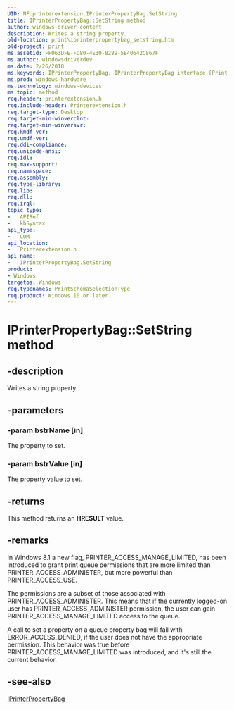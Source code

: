 ```yaml
---
UID: NF:printerextension.IPrinterPropertyBag.SetString
title: IPrinterPropertyBag::SetString method
author: windows-driver-content
description: Writes a string property.
old-location: print\iprinterpropertybag_setstring.htm
old-project: print
ms.assetid: FF063DFE-FD80-4E30-8289-5B40642C867F
ms.author: windowsdriverdev
ms.date: 2/26/2018
ms.keywords: IPrinterPropertyBag, IPrinterPropertyBag interface [Print Devices], SetString method, IPrinterPropertyBag::SetString, SetString method [Print Devices], SetString method [Print Devices], IPrinterPropertyBag interface, SetString,IPrinterPropertyBag.SetString, print.iprinterpropertybag_setstring, printerextension/IPrinterPropertyBag::SetString
ms.prod: windows-hardware
ms.technology: windows-devices
ms.topic: method
req.header: printerextension.h
req.include-header: Printerextension.h
req.target-type: Desktop
req.target-min-winverclnt: 
req.target-min-winversvr: 
req.kmdf-ver: 
req.umdf-ver: 
req.ddi-compliance: 
req.unicode-ansi: 
req.idl: 
req.max-support: 
req.namespace: 
req.assembly: 
req.type-library: 
req.lib: 
req.dll: 
req.irql: 
topic_type:
-	APIRef
-	kbSyntax
api_type:
-	COM
api_location:
-	Printerextension.h
api_name:
-	IPrinterPropertyBag.SetString
product:
- Windows
targetos: Windows
req.typenames: PrintSchemaSelectionType
req.product: Windows 10 or later.
---
```


# IPrinterPropertyBag::SetString method


## -description


Writes a string property.


## -parameters




### -param bstrName [in]

The property to set.


### -param bstrValue [in]

The property value to set.


## -returns



This method returns an <b>HRESULT</b> value.




## -remarks



In Windows 8.1 a new flag, PRINTER_ACCESS_MANAGE_LIMITED, has been introduced to grant print queue permissions that are more limited than PRINTER_ACCESS_ADMINISTER, but more powerful than 
PRINTER_ACCESS_USE.

The permissions are a subset of those associated with PRINTER_ACCESS_ADMINISTER. This means that if the currently logged-on user has PRINTER_ACCESS_ADMINISTER permission, the user can gain 
PRINTER_ACCESS_MANAGE_LIMITED access to the queue.

A call to set a property on a queue property bag will fail with ERROR_ACCESS_DENIED, if the user does not have the appropriate permission. This behavior was true before PRINTER_ACCESS_MANAGE_LIMITED was introduced, and it's still the current behavior.




## -see-also




<a href="https://msdn.microsoft.com/library/windows/hardware/hh439547">IPrinterPropertyBag</a>
 

 

